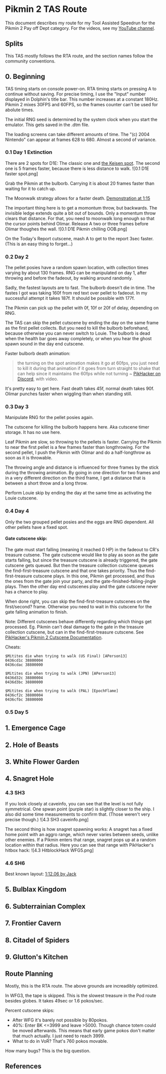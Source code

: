 # Pikmin 2 TAS Route
This document describes my route for my Tool Assisted Speedrun for the Pikmin 2 Pay off Dept category.
For the videos, see my [YouTube channel](https://www.youtube.com/channel/UCVSDjX4sC_Y7a6cmftkAkYQ).

## Splits
This TAS mostly follows the RTA route, and the section names follow the community conventions.

## 0. Beginning
TAS timing starts on console power-on. RTA timing starts on pressing A to continue without saving.
For precise timing, I use the "Input" number displayed in Dolphin's title bar.
This number increases at a constant 180Hz. Pikmin 2 mixes 30FPS and 60FPS, 
so the frames counter can't be used for abolute times.

The initial RNG seed is determined by the system clock when you start the 
emulator. This gets saved in the .dtm file.

The loading screens can take different amounts of time. The "(c) 2004 Nintendo"
can appear at frames 628 to 680. Almost a second of variance.

### 0.1 Day 1 Extinction
There are 2 spots for D1E: The classic one and [the Keisen spot](https://clips.twitch.tv/AnnoyingTsundereCucumberBrokeBack-HbURwx5vVTQ7n1Me).
The second one is 5 frames faster, because there is less distance to walk. 
![0.1 D1E faster spot.png]

Grab the Pikmin at the bulborb. Carrying it is about 20 frames faster than 
waiting for it to catch up.

The Moonwalk strategy allows for a faster death.
[Demonstration at 1:15](https://discord.com/channels/177495849100640256/698992259038838864/1172216267948703764)

The important thing here is to get a momontum throw, but backwards. The 
invisible ledge extends quite a bit out of bounds. Only a momentum throw 
clears that distance. For that, you need to moonwalk long enough so that the
cursor points behind Olimar. Release A two or three frames before Olimar 
thoughes the wall.
![0.1 D1E Pikmin chilling OOB.png]

On the Today's Report cutscene, mash A to get to the report 3sec faster.
(This is an easy thing to forget...)

### 0.2 Day 2
The pellet posies have a random spawn location, with collection times varying 
by about 130 frames. RNG can be manipulated on day 1, after throwing and before 
the fadeout, by walking around randomly.

Sadly, the fastest layouts are to fast. The bulborb doesn't die in time.
The fastes I got was taking 160f from red text over pellet to fadeout.
In my successful attempt it takes 187f. It should be possible with 177f.

The Pikmin can pick up the pellet with 0f, 10f or 20f of delay, depending on RNG.

The TAS can skip the pellet cutscene by ending the day on the same frame as the first pellet collects.
But you need to kill the bulborb beforehand, because otherwise you can never switch to Louie. 
The bulborb is dead when the health bar goes away completely, or when you hear
the ghost spawn sound in the day end cutscene.

Faster bulborb death animation:
> the turning on the spot animation makes it go at 60fps, you just need to kill it during that animation
> if it goes from turn straight to shake that can help since it maintains the 60fps while not turning
~ [PikHacker on Discord](https://discord.com/channels/177495849100640256/177496240035069962/903697188000006164), with video.

It's pretty easy to get here. Fast death takes 45f, normal death takes 90f.
Olimar punches faster when wiggling than when standing still.

### 0.3 Day 3
Manipulate RNG for the pellet posies again.

The cutscene for killing the bulborb happens here.
Aka cutscene timer storage. It has no use here.

Leaf Pikmin are slow, so throwing to the pellets is faster.
Carrying the Pikmin to near the first pellet is a few frames
faster than longthrowing. For the second pellet, I push
the Pikmin with Olimar and do a half-longthrow as soon
as it is throwable.

The throwing angle and distance is influenced for three
frames by the stick during the throwing animation.
By going in one direction for two frames and in a very
different direction on the third frame, I get a distance
that is between a short throw and a long throw.

Perform Louie skip by ending the day at the same time
as activating the Louie cutscene.

### 0.4 Day 4
Only the two grouped pellet posies and the eggs are RNG
dependent. All other pellets have a fixed spot.




#### Gate cutscene skip:
The gate must start falling (meaning it reached 0 HP) in the fadeout to CR's treasure cutsene.
The gate cutscene would like to play as soon as the gate starts falling,
but since the treasure cutscene is already triggered, the gate cutscene
gets queued. But then the treasure collection cutscene queues the
find-first-treasure cutscene and that one takes priority. Thus the find-first-treasure
cutscene plays. In this one, Pikmin get processed, and thus the ones
from the gate join your party, and the gate-finished-falling-jingle plays.
Then the other day end cutscenes play and the gate cutscene never has a chance to play.

When done right, you can skip the find-first-treasure cutscenes on the first/second? frame.
Otherwise you need to wait in this cutscene for the gate falling animation to finish.

Note: Different cutscenes behave differently regarding which things get processed.
Eg. Pikmin can't deal damage to the gate in the treasure collection cutscene,
but can in the find-first-treasure cutscene.
See [PikHacker's Pikmin 2 Cutscene Documentation](https://docs.google.com/spreadsheets/d/10fIMMCDvYQ-v6UBLxkTATKAEysbJh4l63G728u7GSFk/edit?usp=sharing).



Cheats:
````
$Mitites die when trying to walk (US Final) [APerson13]
0436cd1c 38800004
0436cdac 38800000

$Mitites die when trying to walk (JPN) [APerson13]
0436d32c 38800004
0436d3bc 38800000

$Mitites die when trying to walk (PAL) [EpochFlame]
0436cf2c 38800004
0436cfbc 38800000
````

### 0.5 Day 5

## 1. Emergence Cage

## 2. Hole of Beasts

## 3. White Flower Garden

## 4. Snagret Hole

### 4.3 SH3
If you look closely at caveinfo, you can see that the level is not fully symmetrical. One spwan point (purple star) is slightly closer to the ship. I also did some time measurements to confirm that. (Those weren't very precise though.)
![4.3 SH3 caveinfo.png]

The second thing is how snagret spawning works:
A snagret has a fixed home point with an aggro range, which never varies between seeds, unlike other enemies. If a Pikmin enters that range, snagret pops up at a random location within that radius.
Here you can see that range with PikHacker's hitbox hack:
![4.3 HitblockHack WFG5.png]

### 4.6 SH6
Best known layout: [1:12.06 by Jack](https://www.youtube.com/watch?v=T0pGBGVPr5E&t=2162s)

## 5. Bulblax Kingdom

## 6. Subterrainian Complex

## 7. Frontier Cavern

## 8. Citadel of Spiders

## 9. Glutton's Kitchen


## Route Planning
Mostly, this is the RTA route. The above grounds are increadibly optimized.

In WFG3, the tape is skipped. This is the slowest treasure in the Pod route besides globes.
It takes 49sec or 1.6 pokos/sec.

Percent cutscene skips:
* After WFG it's barely not possible by 80pokos.
* 40%: Enter BK <=3999 and leave >5000. Though chance totem could be moved afterwards.
  This means that early game pokos don't matter that much actually. I just need to reach 3999.
* What to do in VoR? That's 760 pokos movable.

How many bugs?
This is the big question.


## References






